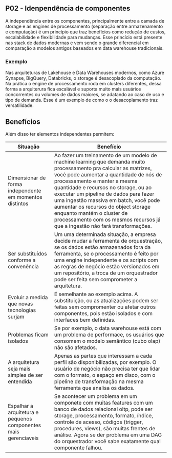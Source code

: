
## P02 - Idenpendência de componentes
A independência entre os componentes, principalmente entre a camada de storage e as engines de processamento (separação entre armazenamento e computação) é um princípio que traz benefícios como redução de custos, escalabilidade e flexibilidade para mudanças. Esse princício está presente nas stack de dados modernas e vem sendo o grande diferencial em comparação a modelos antigos baseados em data warehouse tradicionais.

### Exemplo
Nas arquiteturas de Lakehouse e Data Warehouses modernos, como Azure Synapse, BigQuery, Databricks, o storage é desacoplado da computação. Na prática o engine de processamento roda em clusters diferentes, dessa forma a arquiterura fica escalável e suporta muito mais usuários concorrentes ou volumes de dados maiores, se adatando ao caso de uso e tipo de demanda. Esse é um exemplo de como o o desacoplamento traz versatilidade. 

## Benefícios
Além disso ter elementos independentes permitem:

Situação | Benefício
-------- | --------
Dimensionar de forma independente em momentos distintos | Ao fazer um treinamento de um modelo de machine learning que demanda muito processamento pra calcular as matrizes, você pode aumentar a quantidade de nós de processamento e manter a mesma quantidade e recursos no storage, ou ao executar um pipeline de dados para fazer uma ingestão massiva em batch, você pode aumentar os recursos do object storage enquanto mantém o cluster de processamento com os mesmos recursos já que a ingestão não fará transformações.
Ser substituídos conforme a convenência | Um uma determinada situação, a empresa decide mudar a ferramenta de orquestração, se os dados estão armazenados fora da ferramenta, se o processamento é feito por uma engine independente e os scripts com as regras de negócio estão versionados em um repositório, a troca de um orquestrador pode ser feita sem comprometer a arquitetura.
Evoluir a medida que novas tecnologias surjam | É semelhante ao exemplo acima. A substituição, ou as atualizações podem ser feitas sem compromenter ou afetar outros componentes, pois estão isolados e com interfaces bem definidas.
Problemas ficam isolados | Se por exemplo, o data warehouse está com um problema de performace, os usuários que consomem o modelo semântico (cubo olap) não são afetados.
A arquitetura seja mais simples de ser entendida | Apenas as partes que interessam a cada perfil são disponibilizadas, por exemplo. O usuário de negócio não precisa ter que lidar com o formato, o espaço em disco, com o pipeline de transformação na mesma ferramenta que analisa os dados.
Espalhar a arquitetura e pequenos componentes mais gerenciaveis | Se acontecer um problema em um componete com muitas features com um banco de dados relacional oltp, pode ser storage, processamento, formato, índice, controle de acesso, códigos (trigger, procedures, views), são muitas frentes de análise. Agora se der problema em uma DAG do orquestrador você sabe exatamente qual componente falhou.
